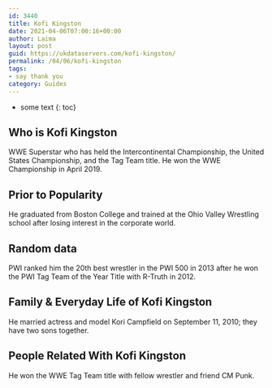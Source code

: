 ```yaml
---
id: 3440
title: Kofi Kingston
date: 2021-04-06T07:00:16+00:00
author: Laima
layout: post
guid: https://ukdataservers.com/kofi-kingston/
permalink: /04/06/kofi-kingston
tags:
- say thank you
category: Guides
---
```


* some text
{: toc}


## Who is Kofi Kingston
                  
                  
                  
WWE Superstar who has held the Intercontinental Championship, the United States Championship, and the Tag Team title. He won the WWE Championship in April 2019. 
                  
              
            
              
            
                
                
                
## Prior to Popularity
                  
                  
                  
He graduated from Boston College and trained at the Ohio Valley Wrestling school after losing interest in the corporate world.
                  
              
            
              
            
                
                
                
## Random data
                  
                  
                  
PWI ranked him the 20th best wrestler in the PWI 500 in 2013 after he won the PWI Tag Team of the Year Title with R-Truth in 2012.
                  
              
            
              
            
                
                
                
## Family & Everyday Life of Kofi Kingston
                  
                  
                  
He married actress and model Kori Campfield on September 11, 2010; they have two sons together.
                  
              
            
              
            
                
                
                
## People Related With Kofi Kingston
                  
                  
                  
He won the WWE Tag Team title with fellow wrestler and friend CM Punk.
                  
              
            
              
            
                
              
            
              
              
            
            
              
            
          
          
          